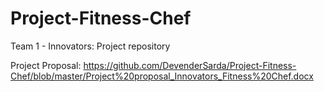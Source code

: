 # Project-Fitness-Chef
Team 1 - Innovators: Project repository

Project Proposal: https://github.com/DevenderSarda/Project-Fitness-Chef/blob/master/Project%20proposal_Innovators_Fitness%20Chef.docx
